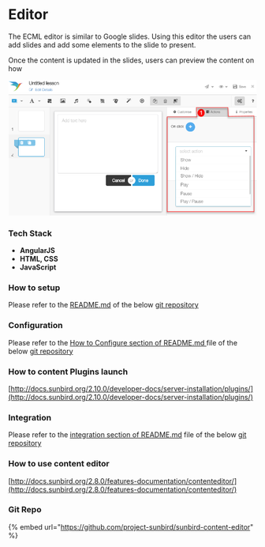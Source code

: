 # Editor

The ECML editor is similar to Google slides. Using this editor the users can add slides and add some elements to the slide to present.

Once the content is updated in the slides, users can preview the content on how

![](<../../../../.gitbook/assets/image (1) (1).png>)

### Tech Stack

* **AngularJS**
* **HTML, CSS**
* **JavaScript**

### How to setup

Please refer to the [README.md](https://github.com/project-sunbird/sunbird-content-editor#how-to-setup-sunbird-content-editor-in-your-local-machine) of the below [git repository](https://github.com/project-sunbird/sunbird-content-editor)

### Configuration

Please refer to the [How to Configure section of README.md ](https://github.com/project-sunbird/sunbird-content-editor#how-to-configure-the-sunbird-content-editor)file of the below [git repository](https://github.com/project-sunbird/sunbird-content-editor)

### How to content Plugins launch

[http://docs.sunbird.org/2.10.0/developer-docs/server-installation/plugins/](http://docs.sunbird.org/2.10.0/developer-docs/server-installation/plugins/)

### Integration

Please refer to the [integration section of README.md](https://github.com/gouravmore/sunbird-generic-editor/blob/release-4.8.0/README.md#integration) file of the below [git repository](https://github.com/project-sunbird/sunbird-content-editor)

### How to use content editor

[http://docs.sunbird.org/2.8.0/features-documentation/contenteditor/](http://docs.sunbird.org/2.8.0/features-documentation/contenteditor/)

### Git Repo

{% embed url="https://github.com/project-sunbird/sunbird-content-editor" %}
